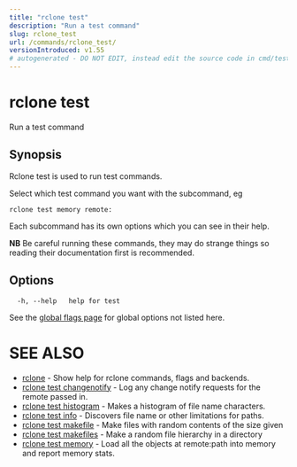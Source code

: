 ```yaml
---
title: "rclone test"
description: "Run a test command"
slug: rclone_test
url: /commands/rclone_test/
versionIntroduced: v1.55
# autogenerated - DO NOT EDIT, instead edit the source code in cmd/test/ and as part of making a release run "make commanddocs"
---
```

# rclone test

Run a test command

## Synopsis

Rclone test is used to run test commands.

Select which test command you want with the subcommand, eg

    rclone test memory remote:

Each subcommand has its own options which you can see in their help.

**NB** Be careful running these commands, they may do strange things
so reading their documentation first is recommended.


## Options

```
  -h, --help   help for test
```


See the [global flags page](/flags/) for global options not listed here.

# SEE ALSO

* [rclone](/commands/rclone/)	 - Show help for rclone commands, flags and backends.
* [rclone test changenotify](/commands/rclone_test_changenotify/)	 - Log any change notify requests for the remote passed in.
* [rclone test histogram](/commands/rclone_test_histogram/)	 - Makes a histogram of file name characters.
* [rclone test info](/commands/rclone_test_info/)	 - Discovers file name or other limitations for paths.
* [rclone test makefile](/commands/rclone_test_makefile/)	 - Make files with random contents of the size given
* [rclone test makefiles](/commands/rclone_test_makefiles/)	 - Make a random file hierarchy in a directory
* [rclone test memory](/commands/rclone_test_memory/)	 - Load all the objects at remote:path into memory and report memory stats.

